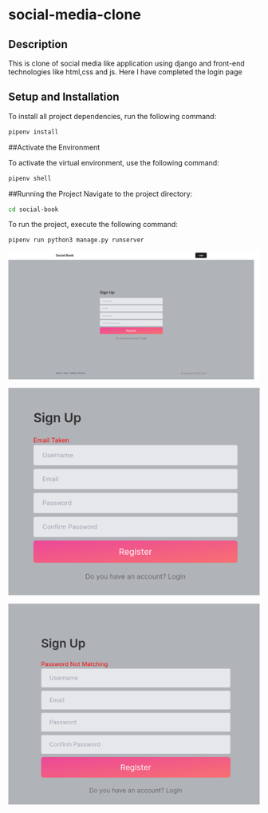 # social-media-clone

## Description
This is clone of social media like application using django and front-end technologies like html,css and js. Here I have completed the login page


## Setup and Installation
To install all project dependencies, run the following command:

```bash
pipenv install
```

##Activate the Environment

To activate the virtual environment, use the following command:

```bash
pipenv shell
```

##Running the Project
Navigate to the project directory:

```bash
cd social-book
```

To run the project, execute the following command:

```bash
pipenv run python3 manage.py runserver

```


![Email validation](./images/loginscreenview.png)

![Email validation](./images/EmailError.png)

![password validation](./images/passwordLengthAuthentication.png)